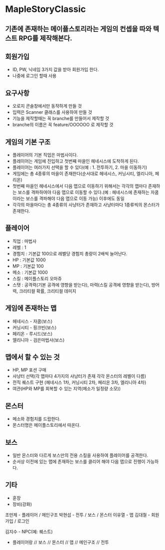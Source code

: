 # MapleStoryClassic

## 기존에 존재하는 메이플스토리라는 게임의 컨셉을 따와 텍스트 RPG를 제작해본다.

## 회원가입
- ID, PW, 닉네임 3가지 값을 받아 회원가입 한다.
- 나중에 로그인 할때 사용
## 요구사항
- 오로지 콘솔창에서만 동작하게 만들 것
- 입력은 Scanner 클래스를 사용하여 만들 것
- 기능을 제작할때는 꼭 branche를 만들어서 제작할 것
- branche의 이름은 꼭 feature/OOOOOO 로 제작할 것

## 게임의 기본 구조
- 플레이어의 기본 직업은 마법사이다. 
- 플레이어는 게임에 진입하고 첫번째 마을인 헤네시스에 도착하게 된다. 
- 플레이어는 여러가지 선택을 할 수 있다(예 : 1. 전투하기, 2. 마을 이동하기)
- 게임에는 총 4종류의 마을이 존재한다(순서대로 헤네시스, 커닝시티, 엘리니아, 페리온)
- 첫번째 마을인 헤네시스에서 다음 맵으로 이동하기 위해서는 각각의 맵마다 존재하는 보스를 격파하여야 다음 맵으로 이동할 수 있다.(예 : 헤네시스에 존재하는 자쿰이라는 보스를 격파해야 다음 맵으로 이동 가능) 이후에도 동일
- 각각의 마을마다는 총 4종류의 사냥터가 존재하고 사냥터마다 1종류씩의 몬스터가 존재한다.

## 플레이어 
- 직업 : 마법사
- 레벨 : 1
- 경험치 : 기본값 100으로 레벨당 경험치 총량이 2배씩 늘어난다.
- HP : 기본값 1000
- MP : 기본값 100
- 메소 : 기본값 1000
- 스킬 : 메이플스토리 오마쥬
- 스탯 : 공격력(기본 공격에 영향을 받는다), 마력(스킬 공격에 영향을 받는다), 방어력, 크리티컬 확률, 크리티컬 데미지

## 게임에 존재하는 맵
- 헤네시스 - 자쿰(보스)
- 커닝시티 - 핑크빈(보스)
- 페리온 - 루시드(보스)
- 엘리니아 - 검은마법사(보스)

## 맵에서 할 수 있는 것
- HP, MP 포션 구매
- 샤냥터 선택(각 맵마다 4가지의 샤낭터가 존재 각각 몬스터의 레벨이 다름)
- 전직 퀘스트 구현 (헤네시스 1차, 커닝시티 2차, 페리온 3차, 엘리니아 4차)
- 여관(HP와 MP를 회복할 수 있는 지역(메소가 일정량 소모))

## 몬스터
- 메소와 경험치를 드랍한다.
- 몬스터명은 메이플스토리에서 따온다.

## 보스
- 일반 몬스터와 다르게 보스만의 전용 스킬을 사용하여 플레이어를 공격한다.
- 순서상 이전에 있는 맵에 존재하는 보스를 클리어 해야 다음 맵으로 진행이 가능하다.

## 기타
- 훈장 
- 장비(강화)

조만제 - 플레이어 / 메인구조
박현섭 - 전투 / 보스 / 몬스터
이유열 - 맵
김대철 - 회원가입 / 로그인

김지수 - NPC(예: 퀘스트)

- 플레이어랑 // 보스 // 몬스터 // 맵 // 메인구조 // 전투 

